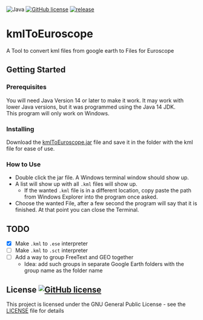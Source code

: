 ![Java](https://badgen.net/badge/language/Java/green)
[![GitHub license](https://badgen.net/github/license/maxwai/kmlToEuroscope)](LICENSE)
[![release](https://badgen.net/github/release/maxwai/kmlToEuroscope)](https://github.com/maxwai/kmlToEuroscope/releases)


# kmlToEuroscope
A Tool to convert kml files from google earth to Files for Euroscope

## Getting Started

### Prerequisites

You will need Java Version 14 or later to make it work.
It may work with lower Java versions, but it was programmed using the Java 14 JDK. <br>
This program will only work on Windows.

### Installing

Download the [kmlToEuroscope.jar](kmlToEuroscope.jar) file and save it in the folder with the kml file for ease of use.

### How to Use

* Double click the jar file. A Windows terminal window should show up.
* A list will show up with all `.kml` files will show up.
  * If the wanted `.kml` file is in a different location, copy paste the path from Windows Explorer
    into the program once asked.
* Choose the wanted File, after a few second the program will say that it is finished.
  At that point you can close the Terminal.
  
## TODO

- [X] Make `.kml` to `.ese` interpreter
- [ ] Make `.kml` to `.sct` interpreter
- [ ] Add a way to group FreeText and GEO together
    - Idea: add such groups in separate Google Earth folders with the group name as the folder name

## License [![GitHub license](https://badgen.net/github/license/maxwai/kmlToEuroscope)](LICENSE)

This project is licensed under the GNU General Public License - see the [LICENSE](LICENSE) file for details
